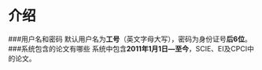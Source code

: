 # 介绍
###用户名和密码
默认用户名为**工号**（英文字母大写），密码为身份证号**后6位**。
###系统包含的论文有哪些
系统中包含**2011年1月1日—至今**，SCIE、EI及CPCI中的论文。
